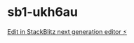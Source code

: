 # sb1-ukh6au

[Edit in StackBlitz next generation editor ⚡️](https://stackblitz.com/~/github.com/MVKFides/sb1-ukh6au)